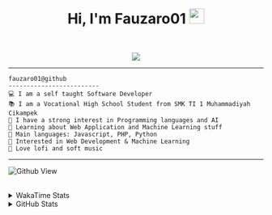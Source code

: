 <h1 align="center">
Hi, I'm Fauzaro01
  <img src="https://media.giphy.com/media/hvRJCLFzcasrR4ia7z/giphy.gif" width="30"></h1>
<br/>

<p align="center">
  <a href="https://github.com/DenverCoder1/readme-typing-svg">
    <img src="https://readme-typing-svg.herokuapp.com?lines=Chill%20and%20Coding;Full+Stack+Web+Developer;Student;Software%20Develover;Always%20learning%20new%20things&center=true&width=380&height=45">
  </a>
</p>

<hr>

```
fauzaro01@github
-------------------------
💻 I am a self taught Software Developer
📚 I am a Vocational High School Student from SMK TI 1 Muhammadiyah Cikampek
📝 I have a strong interest in Programming languages and AI
🌱 Learning about Web Application and Machine Learning stuff
🌟 Main languages: Javascript, PHP, Python
🚩 Interested in Web Development & Machine Learning
🎵 Love lofi and soft music 
```

<hr>

![Github View](https://komarev.com/ghpvc/?username=fauzaro01&style=flat-square)
<br><br>
<details>
  <summary>
     WakaTime Stats
  </summary>
  <br>
  <!--START_SECTION:waka-->

```txt
From: 10 September 2021 - To: 22 January 2025

Total Time: 701 hrs 21 mins

JavaScript          216 hrs 43 mins ███████▓░░░░░░░░░░░░░░░░░   30.90 %
PHP                 121 hrs 39 mins ████▒░░░░░░░░░░░░░░░░░░░░   17.35 %
HTML                86 hrs 39 mins  ███░░░░░░░░░░░░░░░░░░░░░░   12.36 %
EJS                 56 hrs 49 mins  ██░░░░░░░░░░░░░░░░░░░░░░░   08.10 %
Blade Template      56 hrs 20 mins  ██░░░░░░░░░░░░░░░░░░░░░░░   08.03 %
Java                41 hrs 50 mins  █▒░░░░░░░░░░░░░░░░░░░░░░░   05.97 %
CSS                 32 hrs 4 mins   █░░░░░░░░░░░░░░░░░░░░░░░░   04.57 %
JSON                29 hrs 39 mins  █░░░░░░░░░░░░░░░░░░░░░░░░   04.23 %
Python              13 hrs 26 mins  ▒░░░░░░░░░░░░░░░░░░░░░░░░   01.92 %
Other               5 hrs 57 mins   ▒░░░░░░░░░░░░░░░░░░░░░░░░   00.85 %
```

<!--END_SECTION:waka-->
</details>
<details>
  <summary>
    GitHub Stats
  </summary>
  <br>
  <div align="center">
    <img src="https://github-readme-stats.vercel.app/api?username=Fauzaro01&show_icons=true&theme=algolia" alt="Fauzaro01's GitHub Stats" style="margin: 20px;" />
    <img src="https://github-readme-streak-stats.herokuapp.com/?user=Fauzaro01&theme=algolia" alt="Fauzaro01's GitHub Streak" style="margin: 20px;" />
  </div>

  <div align="center">
    <img src="https://github-readme-stats.vercel.app/api?username=Fauzaro01&show_icons=true&locale=en&count_private=true&hide_rank=true&custom_title=My%20GitHub%20Stats&disable_animations=true&theme=algolia" alt="Fauzaro01's Stars" style="margin: 20px;" />
    <img src="https://github-readme-stats.vercel.app/api/top-langs/?username=Fauzaro01&langs_count=8&theme=algolia&layout=compact" alt="Top Languages" style="margin: 20px;" />
  </div>
</details>
